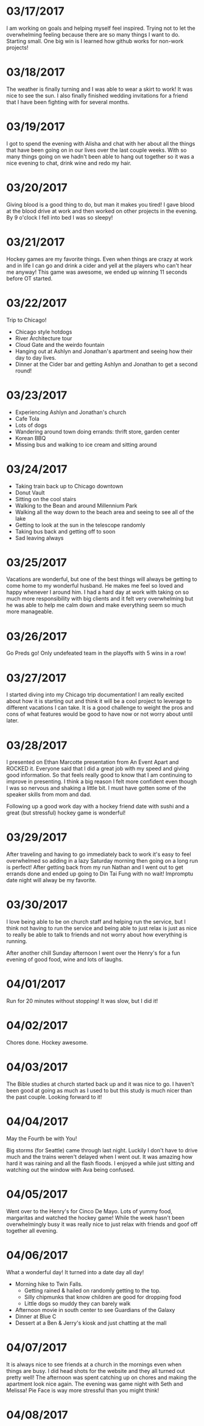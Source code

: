 03/17/2017
==============
I am working on goals and helping myself feel inspired. Trying not to let the overwhelming feeling because there are so many things I want to do. Starting small. One big win is I learned how github works for non-work projects!

03/18/2017
==============
The weather is finally turning and I was able to wear a skirt to work! It was nice to see the sun. I also finally finished wedding invitations for a friend that I have been fighting with for several months.

03/19/2017
==============
I got to spend the evening with Alisha and chat with her about all the things that have been going on in our lives over the last couple weeks. With so many things going on we hadn't been able to hang out together so it was a nice evening to chat, drink wine and redo my hair.

03/20/2017
==============
Giving blood is a good thing to do, but man it makes you tired! I gave blood at the blood drive at work and then worked on other projects in the evening. By 9 o'clock I fell into bed I was so sleepy!

03/21/2017
==============
Hockey games are my favorite things. Even when things are crazy at work and in life I can go and drink a cider and yell at the players who can't hear me anyway! This game was awesome, we ended up winning 11 seconds before OT started.

03/22/2017
==============
Trip to Chicago!
- Chicago style hotdogs
- River Architecture tour
- Cloud Gate and the weirdo fountain
- Hanging out at Ashlyn and Jonathan's apartment and seeing how their day to day lives.
- Dinner at the Cider bar and getting Ashlyn and Jonathan to get a second round!

03/23/2017
==============
- Experiencing Ashlyn and Jonathan's church
- Cafe Tola
- Lots of dogs
- Wandering around town doing errands: thrift store, garden center
- Korean BBQ
- Missing bus and walking to ice cream and sitting around

03/24/2017
==============
- Taking train back up to Chicago downtown
- Donut Vault
- Sitting on the cool stairs
- Walking to the Bean and around Millennium Park
- Walking all the way down to the beach area and seeing to see all of the lake
- Getting to look at the sun in the telescope randomly
- Taking bus back and getting off to soon
- Sad leaving always

03/25/2017
==============
Vacations are wonderful, but one of the best things will always be getting to come home to my wonderful husband. He makes me feel so loved and happy whenever I around him. I had a hard day at work with taking on so much more responsibility with big clients and it felt very overwhelming but he was able to help me calm down and make everything seem so much more manageable.

03/26/2017
==============
Go Preds go! Only undefeated team in the playoffs with 5 wins in a row!

03/27/2017
==============
I started diving into my Chicago trip documentation! I am really excited about how it is starting out and think it will be a cool project to leverage to different vacations I can take. It is a good challenge to weight the pros and cons of what features would be good to have now or not worry about until later.

03/28/2017
==============
I presented on Ethan Marcotte presentation from An Event Apart and ROCKED it. Everyone said that I did a great job with my speed and giving good information. So that feels really good to know that I am continuing to improve in presenting. I think a big reason I felt more confident even though I was so nervous and shaking a little bit. I must have gotten some of the speaker skills from mom and dad.

Following up a good work day with a hockey friend date with sushi and a great (but stressful) hockey game is wonderful!

03/29/2017
==============
After traveling and having to go immediately back to work it's easy to feel overwhelmed so adding in a lazy Saturday morning then going on a long run is perfect! After getting back from my run Nathan and I went out to get errands done and ended up going to Din Tai Fung with no wait! Impromptu date night will alway be my favorite.

03/30/2017
==============
I love being able to be on church staff and helping run the service, but I think not having to run the service and being able to just relax is just as nice to really be able to talk to friends and not worry about how everything is running.

After another chill Sunday afternoon I went over the Henry's for a fun evening of good food, wine and lots of laughs.

04/01/2017
==============
Run for 20 minutes without stopping! It was slow, but I did it!

04/02/2017
==============
Chores done. Hockey awesome.

04/03/2017
==============
The Bible studies at church started back up and it was nice to go. I haven't been good at going as much as I used to but this study is much nicer than the past couple. Looking forward to it!

04/04/2017
==============
May the Fourth be with You!

Big storms (for Seattle) came through last night. Luckily I don't have to drive much and the trains weren't delayed when I went out. It was amazing how hard it was raining and all the flash floods. I enjoyed a while just sitting and watching out the window with Ava being confused.

04/05/2017
==============
Went over to the Henry's for Cinco De Mayo. Lots of yummy food, margaritas and watched the hockey game! While the week hasn't been overwhelmingly busy it was really nice to just relax with friends and goof off together all evening.

04/06/2017
==============
What a wonderful day! It turned into a date day all day!
- Morning hike to Twin Falls.
  - Getting rained &amp; hailed on randomly getting to the top.
  - Silly chipmunks that know children are good for dropping food
  - Little dogs so muddy they can barely walk
- Afternoon movie in south center to see Guardians of the Galaxy
- Dinner at Blue C
- Dessert at a Ben &amp; Jerry's kiosk and just chatting at the mall

04/07/2017
==============
It is always nice to see friends at a church in the mornings even when things are busy. I did head shots for the website and they all turned out pretty well! The afternoon was spent catching up on chores and making the apartment look nice again. The evening was game night with Seth and Melissa! Pie Face is way more stressful than you might think!

04/08/2017
==============
